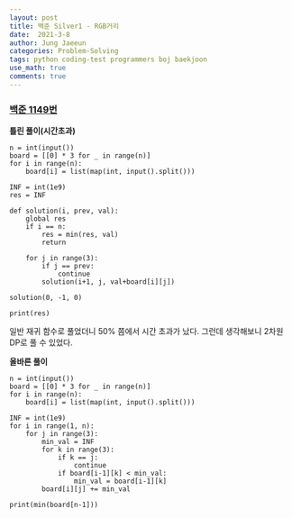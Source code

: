 ```yaml
---
layout: post
title: 백준 Silver1 - RGB거리
date:  2021-3-8
author: Jung Jaeeun
categories: Problem-Solving
tags: python coding-test programmers boj baekjoon
use_math: true
comments: true
---
```


### [백준 1149번](https://www.acmicpc.net/problem/1149)

**틀린 풀이(시간초과)**

```python3
n = int(input())
board = [[0] * 3 for _ in range(n)]
for i in range(n):
    board[i] = list(map(int, input().split()))

INF = int(1e9)
res = INF

def solution(i, prev, val):
    global res
    if i == n:
        res = min(res, val)
        return

    for j in range(3):
        if j == prev:
            continue
        solution(i+1, j, val+board[i][j])

solution(0, -1, 0)

print(res)
```

일반 재귀 함수로 풀었더니 50% 쯤에서 시간 초과가 났다. 
그런데 생각해보니 2차원 DP로 풀 수 있었다.

**올바른 풀이**

```python3
n = int(input())
board = [[0] * 3 for _ in range(n)]
for i in range(n):
    board[i] = list(map(int, input().split()))

INF = int(1e9)
for i in range(1, n):
    for j in range(3):
        min_val = INF
        for k in range(3):
            if k == j:
                continue
            if board[i-1][k] < min_val:
                min_val = board[i-1][k]
        board[i][j] += min_val

print(min(board[n-1]))
```